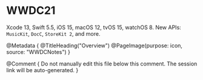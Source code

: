 # WWDC21

Xcode 13, Swift 5.5, iOS 15, macOS 12, tvOS 15, watchOS 8.
New APIs: ``MusicKit``, ``DocC``, ``StoreKit 2``, and more. 

@Metadata {
   @TitleHeading("Overview")
   @PageImage(purpose: icon, source: "WWDCNotes")
}

@Comment { Do not manually edit this file below this comment. The session link will be auto-generated. }
